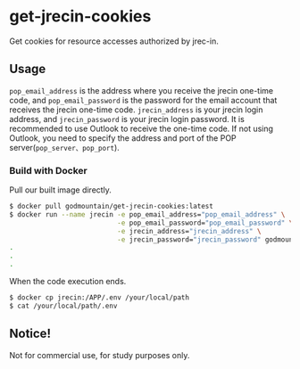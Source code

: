 # get-jrecin-cookies
Get cookies for resource accesses authorized by jrec-in.

## Usage
```pop_email_address``` is the address where you receive the jrecin one-time code, and ```pop_email_password``` is the password for the email account that receives the jrecin one-time code. ```jrecin_address``` is your jrecin login address, and ```jrecin_password``` is your jrecin login password. It is recommended to use Outlook to receive the one-time code. If not using Outlook, you need to specify the address and port of the POP server(```pop_server、pop_port```).
### Build with Docker
Pull our built image directly.
```bash
$ docker pull godmountain/get-jrecin-cookies:latest
$ docker run --name jrecin -e pop_email_address="pop_email_address" \
                           -e pop_email_password="pop_email_password" \
                           -e jrecin_address="jrecin_address" \
                           -e jrecin_password="jrecin_password" godmountain/get-jrecin-cookies:latest
.
.
.
```
When the code execution ends.
```bash
$ docker cp jrecin:/APP/.env /your/local/path
$ cat /your/local/path/.env
```
## Notice!
Not for commercial use, for study purposes only.
